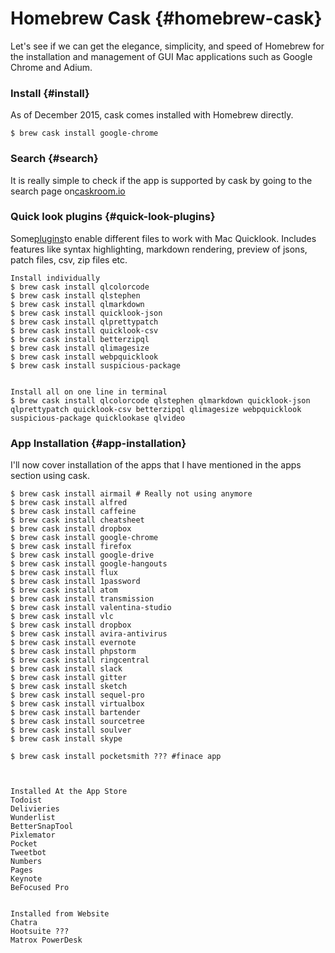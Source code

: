 # Homebrew Cask {#homebrew-cask}

Let's see if we can get the elegance, simplicity, and speed of Homebrew for the installation and management of GUI Mac applications such as Google Chrome and Adium.

### Install {#install}

As of December 2015, cask comes installed with Homebrew directly.

```
$ brew cask install google-chrome
```

### Search {#search}

It is really simple to check if the app is supported by cask by going to the search page on[caskroom.io](http://caskroom.io/)

### Quick look plugins {#quick-look-plugins}

Some[plugins](https://github.com/sindresorhus/quick-look-plugins)to enable different files to work with Mac Quicklook. Includes features like syntax highlighting, markdown rendering, preview of jsons, patch files, csv, zip files etc.

```
Install individually
$ brew cask install qlcolorcode
$ brew cask install qlstephen
$ brew cask install qlmarkdown
$ brew cask install quicklook-json
$ brew cask install qlprettypatch
$ brew cask install quicklook-csv
$ brew cask install betterzipql
$ brew cask install qlimagesize
$ brew cask install webpquicklook
$ brew cask install suspicious-package


Install all on one line in terminal
$ brew cask install qlcolorcode qlstephen qlmarkdown quicklook-json qlprettypatch quicklook-csv betterzipql qlimagesize webpquicklook suspicious-package quicklookase qlvideo
```

### App Installation {#app-installation}

I'll now cover installation of the apps that I have mentioned in the apps section using cask.

```
$ brew cask install airmail # Really not using anymore
$ brew cask install alfred
$ brew cask install caffeine
$ brew cask install cheatsheet
$ brew cask install dropbox
$ brew cask install google-chrome
$ brew cask install firefox
$ brew cask install google-drive
$ brew cask install google-hangouts
$ brew cask install flux
$ brew cask install 1password
$ brew cask install atom
$ brew cask install transmission
$ brew cask install valentina-studio
$ brew cask install vlc
$ brew cask install dropbox
$ brew cask install avira-antivirus
$ brew cask install evernote
$ brew cask install phpstorm
$ brew cask install ringcentral
$ brew cask install slack
$ brew cask install gitter
$ brew cask install sketch
$ brew cask install sequel-pro
$ brew cask install virtualbox
$ brew cask install bartender
$ brew cask install sourcetree
$ brew cask install soulver
$ brew cask install skype

$ brew cask install pocketsmith ??? #finace app



Installed At the App Store
Todoist
Delivieries
Wunderlist
BetterSnapTool
Pixlemator
Pocket
Tweetbot
Numbers
Pages
Keynote
BeFocused Pro


Installed from Website
Chatra
Hootsuite ???
Matrox PowerDesk
```



